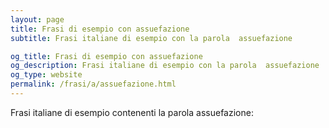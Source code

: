 ```yaml
---
layout: page
title: Frasi di esempio con assuefazione 
subtitle: Frasi italiane di esempio con la parola  assuefazione

og_title: Frasi di esempio con assuefazione 
og_description: Frasi italiane di esempio con la parola  assuefazione
og_type: website
permalink: /frasi/a/assuefazione.html
---
```


Frasi italiane di esempio contenenti la parola assuefazione:


